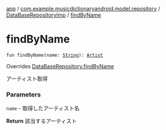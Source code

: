 [app](../../index.md) / [com.example.musicdictionaryandroid.model.repository](../index.md) / [DataBaseRepositoryImp](index.md) / [findByName](./find-by-name.md)

# findByName

`fun findByName(name: `[`String`](https://kotlinlang.org/api/latest/jvm/stdlib/kotlin/-string/index.html)`): `[`Artist`](../../com.example.musicdictionaryandroid.model.entity/-artist/index.md)

Overrides [DataBaseRepository.findByName](../-data-base-repository/find-by-name.md)

アーティスト取得

### Parameters

`name` - 取得したアーティスト名

**Return**
該当するアーティスト

